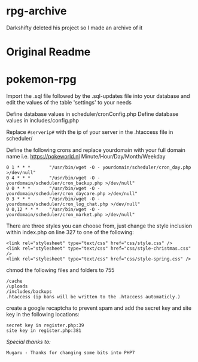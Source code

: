 # rpg-archive
Darkshifty deleted his project so I made an archive of it

# Original Readme

# pokemon-rpg

Import the .sql file followed by the .sql-updates file into your database and edit the values of the table 'settings' to your needs

Define database values in scheduler/cronConfig.php
Define database values in includes/config.php

Replace ```#serverip#``` with the ip of your server in the .htaccess file in scheduler/

Define the following crons and replace yourdomain with your full domain name i.e. https://pokeworld.nl 
Minute/Hour/Day/Month/Weekday

```
0 1 * * *       "/usr/bin/wget -O - yourdomain/scheduler/cron_day.php >/dev/null"
0 4 * * *       "/usr/bin/wget -O - yourdomain/scheduler/cron_backup.php >/dev/null"
0 0 * *	*       "/usr/bin/wget -O - yourdomain/scheduler/cron_daycare.php >/dev/null"
0 3 * *	*       "/usr/bin/wget -O - yourdomain/scheduler/cron_log_chat.php >/dev/null"
0 0,12 * * *    "/usr/bin/wget -O - yourdomain/scheduler/cron_market.php >/dev/null"	
```

There are three styles you can choose from, just change the style inclusion within index.php on line 327 to one of the following:

```
<link rel="stylesheet" type="text/css" href="css/style.css" />
<link rel="stylesheet" type="text/css" href="css/style-christmas.css" />
<link rel="stylesheet" type="text/css" href="css/style-spring.css" />
```

chmod the following files and folders to 755
```
/cache
/uploads
/includes/backups
.htaccess (ip bans will be written to the .htaccess automaticly.)
```

create a google recaptcha to prevent spam and add the secret key and site key in the following locations:
```
secret key in register.php:39
site key in register.php:381

```

_Special thanks to:_
```
Mugaru - Thanks for changing some bits into PHP7

```
